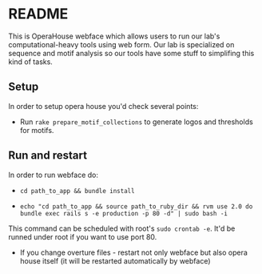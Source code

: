 # README

This is OperaHouse webface which allows users to run our lab's computational-heavy tools using web form. Our lab is specialized on sequence and motif analysis so our tools have some stuff to simplifing this kind of tasks.

## Setup
In order to setup opera house you'd check several points:

* Run `rake prepare_motif_collections` to generate logos and thresholds for motifs.

## Run and restart
In order to run webface do:

* `cd path_to_app && bundle install`

* `echo "cd path_to_app && source path_to_ruby_dir && rvm use 2.0 do bundle exec rails s -e production -p 80 -d" | sudo bash -i`

This command can be scheduled with root's `sudo crontab -e`. It'd be runned under root if you want to use port 80.

* If you change overture files - restart not only webface but also opera house itself (it will be restarted automatically by webface)
